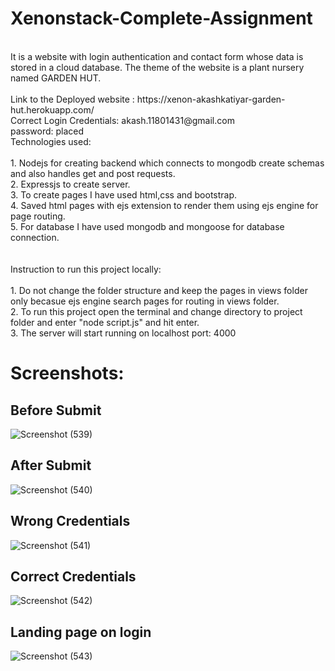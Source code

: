 # Xenonstack-Complete-Assignment
</br>
It is a website with login authentication and contact form whose data is stored in a cloud database. The theme of the website is a plant nursery named GARDEN HUT.
</br>
</br>
Link to the Deployed website : https://xenon-akashkatiyar-garden-hut.herokuapp.com/
</br>
Correct Login Credentials: akash.11801431@gmail.com</br>
                            password: placed
</br>
Technologies used:
</br>
</br>
1. Nodejs for creating backend which connects to mongodb create schemas and also handles get and post requests.</br>
2. Expressjs to create server.</br>
3. To create pages I have used html,css and bootstrap. </br>
4. Saved html pages with ejs extension to render them using ejs engine for page routing.</br>
5. For database I have used mongodb and mongoose for database connection.</br>
</br>
</br>
Instruction to run this project locally: </br></br>
1. Do not change the folder structure and keep the pages in views folder only becasue ejs engine search pages for routing in views folder.</br>
2. To run this project open the terminal and change directory to project folder and enter "node script.js" and hit enter.</br>
3. The server will start running on localhost port: 4000</br>



# Screenshots: 

## Before Submit </br>
![Screenshot (539)](https://user-images.githubusercontent.com/43553695/175785801-f5bf43a6-76cb-4b28-9ba8-248fd085a5f1.png)
## After Submit </br>
![Screenshot (540)](https://user-images.githubusercontent.com/43553695/175785803-b0c6122c-406f-44fe-a11a-3f520c419789.png)
## Wrong Credentials</br>
![Screenshot (541)](https://user-images.githubusercontent.com/43553695/175785808-60174300-2e92-4640-9516-d0eb691922cd.png)
## Correct Credentials</br>
![Screenshot (542)](https://user-images.githubusercontent.com/43553695/175785810-4648bb4a-1150-459d-b438-0984c31d1235.png)
## Landing page on login</br>
![Screenshot (543)](https://user-images.githubusercontent.com/43553695/175785814-73939dcf-b0aa-4990-be3d-dbed251a582f.png)
